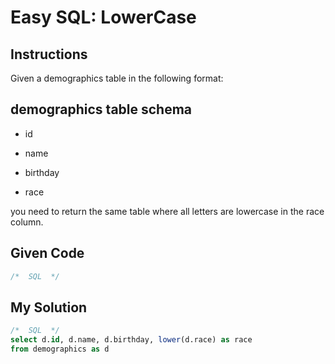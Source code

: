 # Easy SQL: LowerCase

## Instructions

Given a demographics table in the following format:

## demographics table schema 

- id

- name

- birthday

- race

you need to return the same table where all letters are lowercase in the race column.

## Given Code
```sql
/*  SQL  */
```

## My Solution
```sql
/*  SQL  */
select d.id, d.name, d.birthday, lower(d.race) as race
from demographics as d
```
